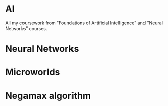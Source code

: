 # AI

All my coursework from "Foundations of Artificial Intelligence" and "Neural Networks" courses.

# Neural Networks

# Microworlds

# Negamax algorithm
